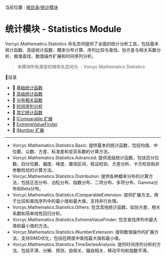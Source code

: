 ﻿当前位置 : [根目录](README.md)/[统计模块](Module_Statistics.md)

# 统计模块 - Statistics Module

Vorcyc.Mathematics.Statistics 命名空间提供了全面的统计分析工具，包括基本统计函数、高级统计函数、概率分布计算、序列比较与查找、协方差与相关系数分析、极值查找、数值操作扩展和时间序列分析。

> 本模块所有类型的根命名空间为 ：Vorcyc.Mathematics.Statistics

:ledger:目录  
- :bookmark: [基础统计函数](Module_Statistics_Basic.md)
- :bookmark: [高级统计函数](Module_Statistics_Advanced.md)
- :bookmark: [分布相关函数](Module_Statistics_Distribution.md)
- :bookmark: [时间序列分析](Module_Statistics_TimeSeriesAnalysis.md)
- :bookmark: [其它统计函数](Module_Statistics_Others.md)
- :bookmark: [IComparable 扩展](Module_Statistics_IComparableExtension.md)
- :bookmark: [ExtremeValueFinder](Module_Statistics_ExtremeValueFinder.md)
- :bookmark: [INumber 扩展](Module_Statistics_INumberExtension.md)


---

- Vorcyc.Mathematics.Statistics.Basic: 提供基本的统计函数，包括均值、中位数、众数、方差、标准差和变异系数的计算方法。
- Vorcyc.Mathematics.Statistics.Advanced: 提供高级统计函数，包括百分位数、四分位数、偏度、峰度、置信区间、假设检验、方差分析、卡方检验和非参数检验的计算方法。
- Vorcyc.Mathematics.Statistics.Distribution: 提供各种概率分布的计算方法，包括正态分布、泊松分布、指数分布、二项分布、多项分布、Gamma分布和Beta分布。
- Vorcyc.Mathematics.Statistics.IComparableExtension: 提供扩展方法，用于比较和查找序列中的最小值和最大值，支持并行处理。
- Vorcyc.Mathematics.Statistics.Others: 包含其他统计函数，如协方差、相关系数和简单线性回归分析。
- Vorcyc.Mathematics.Statistics.ExtremeValueFinder: 包含查找序列中最大值和最小值的方法。
- Vorcyc.Mathematics.Statistics.INumberExtension: 提供数值操作的扩展方法，支持SIMD优化，包括在跨度中查找最大值和最小值。
- Vorcyc.Mathematics.Statistics.TimeSeriesAnalysis: 提供时间序列分析的方法，包括平滑、分解、预测、自相关、偏自相关、移动平均和指数平滑。

